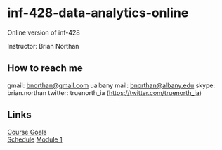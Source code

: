 # inf-428-data-analytics-online
Online version of inf-428

Instructor: Brian Northan

## How to reach me
gmail: bnorthan@gmail.com
ualbany mail: bnorthan@albany.edu
skype: brian.northan
twitter: truenorth_ia (https://twitter.com/truenorth_ia)

## Links
[Course Goals](https://bnorthan.github.io/inf-428-data-analytics-online/Introduction/CourseGoals)  
[Schedule](https://bnorthan.github.io/inf-428-data-analytics-online/Introduction/Schedule)
[Module 1](https://bnorthan.github.io/inf-428-data-analytics-online/Module1/Module1)